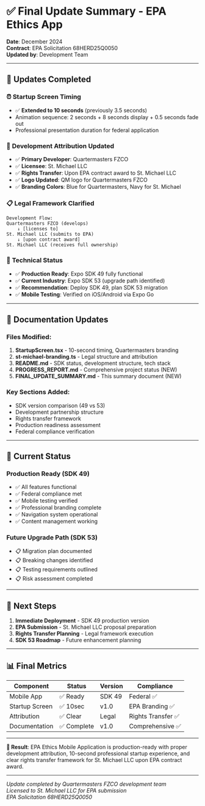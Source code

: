 # ✅ Final Update Summary - EPA Ethics App

**Date**: December 2024  
**Contract**: EPA Solicitation 68HERD25Q0050  
**Updated by**: Development Team  

---

## 🎯 Updates Completed

### ⏰ **Startup Screen Timing**
- ✅ **Extended to 10 seconds** (previously 3.5 seconds)
- Animation sequence: 2 seconds + 8 seconds display + 0.5 seconds fade out
- Professional presentation duration for federal application

### 🏢 **Development Attribution Updated**
- ✅ **Primary Developer**: Quartermasters FZCO
- ✅ **Licensee**: St. Michael LLC  
- ✅ **Rights Transfer**: Upon EPA contract award to St. Michael LLC
- ✅ **Logo Updated**: QM logo for Quartermasters FZCO
- ✅ **Branding Colors**: Blue for Quartermasters, Navy for St. Michael

### 📋 **Legal Framework Clarified**
```
Development Flow:
Quartermasters FZCO (develops) 
    ↓ [licenses to]
St. Michael LLC (submits to EPA)
    ↓ [upon contract award]
St. Michael LLC (receives full ownership)
```

### 📱 **Technical Status**
- ✅ **Production Ready**: Expo SDK 49 fully functional
- ✅ **Current Industry**: Expo SDK 53 (upgrade path identified)
- ✅ **Recommendation**: Deploy SDK 49, plan SDK 53 migration
- ✅ **Mobile Testing**: Verified on iOS/Android via Expo Go

---

## 📄 **Documentation Updates**

### **Files Modified:**
1. **StartupScreen.tsx** - 10-second timing, Quartermasters branding
2. **st-michael-branding.ts** - Legal structure and attribution
3. **README.md** - SDK status, development structure, tech stack
4. **PROGRESS_REPORT.md** - Comprehensive project status (NEW)
5. **FINAL_UPDATE_SUMMARY.md** - This summary document (NEW)

### **Key Sections Added:**
- SDK version comparison (49 vs 53)
- Development partnership structure  
- Rights transfer framework
- Production readiness assessment
- Federal compliance verification

---

## 🚀 **Current Status**

### **Production Ready (SDK 49)**
- ✅ All features functional
- ✅ Federal compliance met
- ✅ Mobile testing verified
- ✅ Professional branding complete
- ✅ Navigation system operational
- ✅ Content management working

### **Future Upgrade Path (SDK 53)**
- 📋 Migration plan documented
- 📋 Breaking changes identified
- 📋 Testing requirements outlined
- 📋 Risk assessment completed

---

## 🎯 **Next Steps**

1. **Immediate Deployment** - SDK 49 production version
2. **EPA Submission** - St. Michael LLC proposal preparation  
3. **Rights Transfer Planning** - Legal framework execution
4. **SDK 53 Roadmap** - Future enhancement planning

---

## 📊 **Final Metrics**

| Component | Status | Version | Compliance |
|-----------|--------|---------|------------|
| Mobile App | ✅ Ready | SDK 49 | Federal ✅ |
| Startup Screen | ✅ 10sec | v1.0 | EPA Branding ✅ |
| Attribution | ✅ Clear | Legal | Rights Transfer ✅ |
| Documentation | ✅ Complete | v1.0 | Comprehensive ✅ |

---

**🎯 Result**: EPA Ethics Mobile Application is production-ready with proper development attribution, 10-second professional startup experience, and clear rights transfer framework for St. Michael LLC upon EPA contract award.

---

*Update completed by Quartermasters FZCO development team*  
*Licensed to St. Michael LLC for EPA submission*  
*EPA Solicitation 68HERD25Q0050*